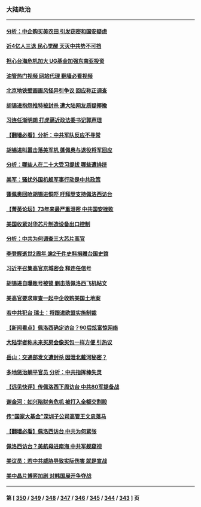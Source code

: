### 大陆政治
---
#### [分析：中企购买美农田 引发窃密和国安疑虑](../../pages/ncid277/n13792341.md?08010845) 
#### [近4亿人三退 民心觉醒 天灭中共势不可挡](../../pages/ncid277/n13792452.md?08010845) 
#### [担心台海危机加大 UG基金加强东南亚投资](../../pages/ncid277/n13792684.md?08010845) 
#### [油管热门视频 网站代理 翻墙必看视频](http://209.222.30.114:81/youtube.html?08010845)
#### [北京地铁壁画画风怪异引争议 回应称正调查](../../pages/ncid277/n13792543.md?08010845) 
#### [胡锡进抱怨推特被封杀 遭大陆网友质疑揶揄](../../pages/ncid277/n13792616.md?08010845) 
#### [习连任渐明朗 打虎逼近政法委书记郭声琨](../../pages/ncid277/n13792541.md?08010845) 
#### [【翻墙必看】分析：中共军队反应不寻常](../../pages/ncid277/n13792492.md?08010845) 
#### [胡锡进叫嚣击落美军机 蓬佩奥与退役将军回应](../../pages/ncid277/n13792323.md?08010845) 
#### [分析：哪些人在二十大受习提拔 哪些遭排挤](../../pages/ncid277/n13792431.md?08010845) 
#### [美军：骚扰外国机舰军事行动是中共政策](../../pages/ncid277/n13791118.md?08010845) 
#### [蓬佩奥回呛胡锡进恫吓 吁拜登支持佩洛西访台](../../pages/ncid277/n13792406.md?08010845) 
#### [【菁英论坛】73年来最严重泄密 中共国安挫败](../../pages/ncid277/n13792398.md?08010845) 
#### [美国收紧对华芯片制造设备出口控制](../../pages/ncid277/n13792386.md?08010845) 
#### [分析：中共为何调查三大芯片高官](../../pages/ncid277/n13792313.md?08010845) 
#### [李登辉逝世2周年 逾2千件史料捐赠台国史馆](../../pages/ncid277/n13792276.md?08010845) 
#### [习近平召集高官京城密会 释连任信号](../../pages/ncid277/n13792361.md?08010845) 
#### [胡锡进自曝账号被锁 删击落佩洛西飞机帖文](../../pages/ncid277/n13792300.md?08010845) 
#### [美高官要求审查一起中企收购美国土地案](../../pages/ncid277/n13792327.md?08010845) 
#### [若中共犯台 瑞士：将跟进欧盟实施制裁](../../pages/ncid277/n13792252.md?08010845) 
#### [【新闻看点】佩洛西确定访台？90后炫富惊网络](../../pages/ncid277/n13791709.md?08010845) 
#### [大陆学者称未来买房会像买包一样方便 引热议](../../pages/ncid277/n13792227.md?08010845) 
#### [岳山：交通部发文遭封杀 因泄北戴河秘密？](../../pages/ncid277/n13792157.md?08010845) 
#### [多地惩治躺平官员 分析：中共指挥棒失灵](../../pages/ncid277/n13792195.md?08010845) 
#### [【远见快评】传佩洛西下周访台 中共80军提备战](../../pages/ncid277/n13791956.md?08010845) 
#### [谢金河：如兴陷财务危机 被打入全额交割股](../../pages/ncid277/n13792022.md?08010845) 
#### [传“国家大基金”深圳子公司高管王文忠落马](../../pages/ncid277/n13792088.md?08010845) 
#### [【翻墙必看】佩洛西访台 中共为何紧张](../../pages/ncid277/n13791996.md?08010845) 
#### [佩洛西访台？美航母进南海 中共军舰窥视](../../pages/ncid277/n13791879.md?08010845) 
#### [美议员：若中共威胁导致实际伤害 就是宣战](../../pages/ncid277/n13791928.md?08010845) 
#### [美中晶片博弈加剧 对韩国展开争夺战](../../pages/ncid277/n13792007.md?08010845) 

---
#### 第 [ [350](./350.md?08010845) / [349](./349.md?08010845) / [348](./348.md?08010845) / [347](./347.md?08010845) / [346](./346.md?08010845) / [345](./345.md?08010845) / [344](./344.md?08010845) / [343](./343.md?08010845) ] 页

